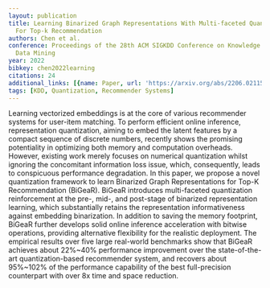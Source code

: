 ```yaml
---
layout: publication
title: Learning Binarized Graph Representations With Multi-faceted Quantization Reinforcement
  For Top-k Recommendation
authors: Chen et al.
conference: Proceedings of the 28th ACM SIGKDD Conference on Knowledge Discovery and
  Data Mining
year: 2022
bibkey: chen2022learning
citations: 24
additional_links: [{name: Paper, url: 'https://arxiv.org/abs/2206.02115'}]
tags: [KDD, Quantization, Recommender Systems]
---
```

Learning vectorized embeddings is at the core of various recommender systems
for user-item matching. To perform efficient online inference, representation
quantization, aiming to embed the latent features by a compact sequence of
discrete numbers, recently shows the promising potentiality in optimizing both
memory and computation overheads. However, existing work merely focuses on
numerical quantization whilst ignoring the concomitant information loss issue,
which, consequently, leads to conspicuous performance degradation. In this
paper, we propose a novel quantization framework to learn Binarized Graph
Representations for Top-K Recommendation (BiGeaR). BiGeaR introduces
multi-faceted quantization reinforcement at the pre-, mid-, and post-stage of
binarized representation learning, which substantially retains the
representation informativeness against embedding binarization. In addition to
saving the memory footprint, BiGeaR further develops solid online inference
acceleration with bitwise operations, providing alternative flexibility for the
realistic deployment. The empirical results over five large real-world
benchmarks show that BiGeaR achieves about 22%~40% performance improvement over
the state-of-the-art quantization-based recommender system, and recovers about
95%~102% of the performance capability of the best full-precision counterpart
with over 8x time and space reduction.